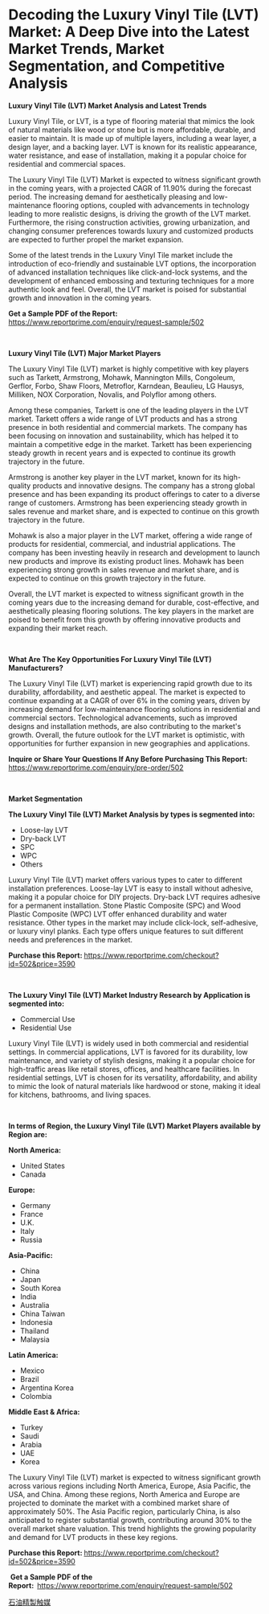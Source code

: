 <p><h1>Decoding the Luxury Vinyl Tile (LVT) Market: A Deep Dive into the Latest Market Trends, Market Segmentation, and Competitive Analysis</h1></p><p><strong>Luxury Vinyl Tile (LVT) Market Analysis and Latest Trends</strong></p>
<p><p>Luxury Vinyl Tile, or LVT, is a type of flooring material that mimics the look of natural materials like wood or stone but is more affordable, durable, and easier to maintain. It is made up of multiple layers, including a wear layer, a design layer, and a backing layer. LVT is known for its realistic appearance, water resistance, and ease of installation, making it a popular choice for residential and commercial spaces.</p><p>The Luxury Vinyl Tile (LVT) Market is expected to witness significant growth in the coming years, with a projected CAGR of 11.90% during the forecast period. The increasing demand for aesthetically pleasing and low-maintenance flooring options, coupled with advancements in technology leading to more realistic designs, is driving the growth of the LVT market. Furthermore, the rising construction activities, growing urbanization, and changing consumer preferences towards luxury and customized products are expected to further propel the market expansion.</p><p>Some of the latest trends in the Luxury Vinyl Tile market include the introduction of eco-friendly and sustainable LVT options, the incorporation of advanced installation techniques like click-and-lock systems, and the development of enhanced embossing and texturing techniques for a more authentic look and feel. Overall, the LVT market is poised for substantial growth and innovation in the coming years.</p></p>
<p><strong>Get a Sample PDF of the Report:&nbsp;</strong> <a href="https://www.reportprime.com/enquiry/request-sample/502">https://www.reportprime.com/enquiry/request-sample/502</a></p>
<p>&nbsp;</p>
<p><strong>Luxury Vinyl Tile (LVT) Major Market Players</strong></p>
<p><p>The Luxury Vinyl Tile (LVT) market is highly competitive with key players such as Tarkett, Armstrong, Mohawk, Mannington Mills, Congoleum, Gerflor, Forbo, Shaw Floors, Metroflor, Karndean, Beaulieu, LG Hausys, Milliken, NOX Corporation, Novalis, and Polyflor among others.</p><p>Among these companies, Tarkett is one of the leading players in the LVT market. Tarkett offers a wide range of LVT products and has a strong presence in both residential and commercial markets. The company has been focusing on innovation and sustainability, which has helped it to maintain a competitive edge in the market. Tarkett has been experiencing steady growth in recent years and is expected to continue its growth trajectory in the future.</p><p>Armstrong is another key player in the LVT market, known for its high-quality products and innovative designs. The company has a strong global presence and has been expanding its product offerings to cater to a diverse range of customers. Armstrong has been experiencing steady growth in sales revenue and market share, and is expected to continue on this growth trajectory in the future.</p><p>Mohawk is also a major player in the LVT market, offering a wide range of products for residential, commercial, and industrial applications. The company has been investing heavily in research and development to launch new products and improve its existing product lines. Mohawk has been experiencing strong growth in sales revenue and market share, and is expected to continue on this growth trajectory in the future.</p><p>Overall, the LVT market is expected to witness significant growth in the coming years due to the increasing demand for durable, cost-effective, and aesthetically pleasing flooring solutions. The key players in the market are poised to benefit from this growth by offering innovative products and expanding their market reach.</p></p>
<p>&nbsp;</p>
<p><strong>What Are The Key Opportunities For Luxury Vinyl Tile (LVT) Manufacturers?</strong></p>
<p><p>The Luxury Vinyl Tile (LVT) market is experiencing rapid growth due to its durability, affordability, and aesthetic appeal. The market is expected to continue expanding at a CAGR of over 6% in the coming years, driven by increasing demand for low-maintenance flooring solutions in residential and commercial sectors. Technological advancements, such as improved designs and installation methods, are also contributing to the market's growth. Overall, the future outlook for the LVT market is optimistic, with opportunities for further expansion in new geographies and applications.</p></p>
<p><strong>Inquire or Share Your Questions If Any Before Purchasing This Report:</strong> <a href="https://www.reportprime.com/enquiry/pre-order/502">https://www.reportprime.com/enquiry/pre-order/502</a></p>
<p>&nbsp;</p>
<p><strong>Market Segmentation</strong></p>
<p><strong>The Luxury Vinyl Tile (LVT) Market Analysis by types is segmented into:</strong></p>
<p><ul><li>Loose-lay LVT</li><li>Dry-back LVT</li><li>SPC</li><li>WPC</li><li>Others</li></ul></p>
<p><p>Luxury Vinyl Tile (LVT) market offers various types to cater to different installation preferences. Loose-lay LVT is easy to install without adhesive, making it a popular choice for DIY projects. Dry-back LVT requires adhesive for a permanent installation. Stone Plastic Composite (SPC) and Wood Plastic Composite (WPC) LVT offer enhanced durability and water resistance. Other types in the market may include click-lock, self-adhesive, or luxury vinyl planks. Each type offers unique features to suit different needs and preferences in the market.</p></p>
<p><strong>Purchase this Report:&nbsp;</strong><a href="https://www.reportprime.com/checkout?id=502&price=3590">https://www.reportprime.com/checkout?id=502&price=3590</a></p>
<p>&nbsp;</p>
<p><strong>The Luxury Vinyl Tile (LVT) Market Industry Research by Application is segmented into:</strong></p>
<p><ul><li>Commercial Use</li><li>Residential Use</li></ul></p>
<p><p>Luxury Vinyl Tile (LVT) is widely used in both commercial and residential settings. In commercial applications, LVT is favored for its durability, low maintenance, and variety of stylish designs, making it a popular choice for high-traffic areas like retail stores, offices, and healthcare facilities. In residential settings, LVT is chosen for its versatility, affordability, and ability to mimic the look of natural materials like hardwood or stone, making it ideal for kitchens, bathrooms, and living spaces.</p></p>
<p>&nbsp;</p>
<p><strong>In terms of Region, the Luxury Vinyl Tile (LVT) Market Players available by Region are:</strong></p>
<p>
    <p> <strong> North America: </strong>
        <ul>
            <li>United States</li>
            <li>Canada</li>
        </ul>
        </p> 
    <p> <strong> Europe: </strong>
        <ul>
            <li>Germany</li>
            <li>France</li>
            <li>U.K.</li>
            <li>Italy</li>
            <li>Russia</li>
        </ul>
        </p> 
    <p> <strong> Asia-Pacific: </strong>
        <ul>
            <li>China</li>
            <li>Japan</li>
            <li>South Korea</li>
            <li>India</li>
            <li>Australia</li>
            <li>China Taiwan</li>
            <li>Indonesia</li>
            <li>Thailand</li>
            <li>Malaysia</li>
        </ul>
        </p> 
    <p> <strong> Latin America: </strong>
        <ul>
            <li>Mexico</li>
            <li>Brazil</li>
            <li>Argentina Korea</li>
            <li>Colombia</li>
        </ul>
        </p> 
    <p> <strong> Middle East & Africa: </strong>
        <ul>
            <li>Turkey</li>
            <li>Saudi</li>
            <li>Arabia</li>
            <li>UAE</li>
            <li>Korea</li>
        </ul>
    </p>
    </p>
<p><p>The Luxury Vinyl Tile (LVT) market is expected to witness significant growth across various regions including North America, Europe, Asia Pacific, the USA, and China. Among these regions, North America and Europe are projected to dominate the market with a combined market share of approximately 50%. The Asia Pacific region, particularly China, is also anticipated to register substantial growth, contributing around 30% to the overall market share valuation. This trend highlights the growing popularity and demand for LVT products in these key regions.</p></p>
<p><strong>Purchase this Report: </strong><a href="https://www.reportprime.com/checkout?id=502&price=3590">https://www.reportprime.com/checkout?id=502&price=3590</a></p>
<p>&nbsp;<strong>Get a Sample PDF of the Report:&nbsp;&nbsp;</strong><a href="https://www.reportprime.com/enquiry/request-sample/502">https://www.reportprime.com/enquiry/request-sample/502</a></p>
<p><strong></strong></p>
<p><p><a href="https://github.com/oafhukehf4709715/Market-Research-Report-List-1/blob/main/9210610194504.md">石油精製触媒</a></p></p>